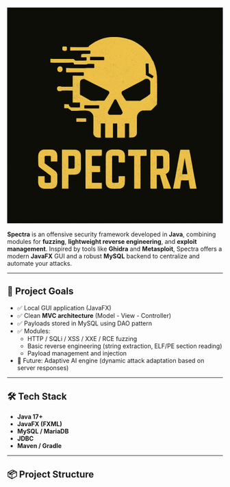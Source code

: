 

![Spectra Logo](./spectra.png)

**Spectra** is an offensive security framework developed in **Java**, combining modules for **fuzzing**, **lightweight reverse engineering**, and **exploit management**. Inspired by tools like **Ghidra** and **Metasploit**, Spectra offers a modern **JavaFX** GUI and a robust **MySQL** backend to centralize and automate your attacks.

---

## 🎯 Project Goals

- ✅ Local GUI application (JavaFX)
- ✅ Clean **MVC architecture** (Model - View - Controller)
- ✅ Payloads stored in MySQL using DAO pattern
- ✅ Modules:
  - HTTP / SQLi / XSS / XXE / RCE fuzzing
  - Basic reverse engineering (string extraction, ELF/PE section reading)
  - Payload management and injection
- 🚧 Future: Adaptive AI engine (dynamic attack adaptation based on server responses)

---

## 🛠️ Tech Stack

- **Java 17+**  
- **JavaFX (FXML)**  
- **MySQL / MariaDB**  
- **JDBC**  
- **Maven / Gradle**

---

## 📦 Project Structure

